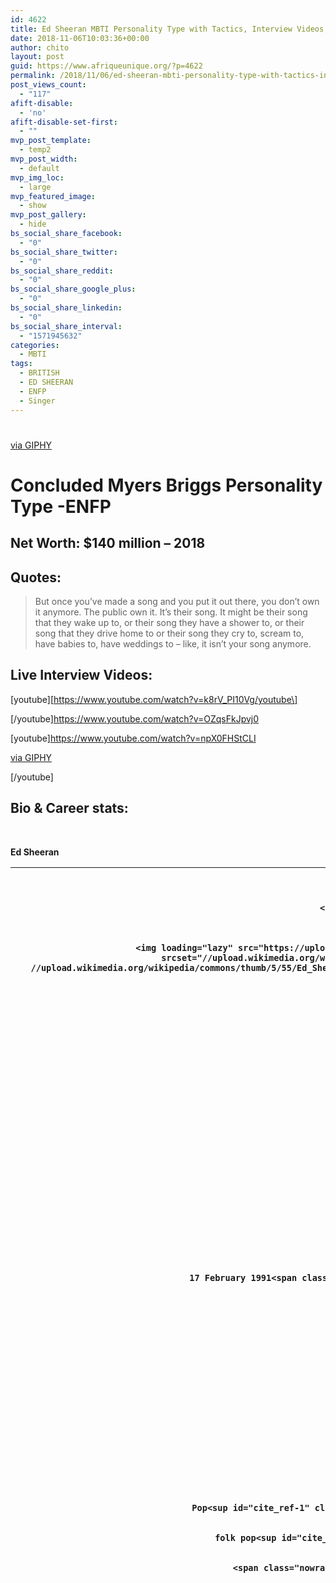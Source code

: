 ```yaml
---
id: 4622
title: Ed Sheeran MBTI Personality Type with Tactics, Interview Videos, Career Stats ,News and Net worth
date: 2018-11-06T10:03:36+00:00
author: chito
layout: post
guid: https://www.afriqueunique.org/?p=4622
permalink: /2018/11/06/ed-sheeran-mbti-personality-type-with-tactics-interview-videos-career-stats-news-and-net-worth/
post_views_count:
  - "117"
afift-disable:
  - 'no'
afift-disable-set-first:
  - ""
mvp_post_template:
  - temp2
mvp_post_width:
  - default
mvp_img_loc:
  - large
mvp_featured_image:
  - show
mvp_post_gallery:
  - hide
bs_social_share_facebook:
  - "0"
bs_social_share_twitter:
  - "0"
bs_social_share_reddit:
  - "0"
bs_social_share_google_plus:
  - "0"
bs_social_share_linkedin:
  - "0"
bs_social_share_interval:
  - "1571945632"
categories:
  - MBTI
tags:
  - BRITISH
  - ED SHEERAN
  - ENFP
  - Singer
---
```

# 

[via GIPHY](https://giphy.com/gifs/ed-sheeran-thinking-out-loud-gif-XM4ijWFzhyqvS)

# Concluded Myers Briggs Personality Type -ENFP

## Net Worth: **$140 million &#8211; 2018**

## Quotes:

> But once you&#8217;ve made a song and you put it out there, you don&#8217;t own it anymore. The public own it. It&#8217;s their song. It might be their song that they wake up to, or their song they have a shower to, or their song that they drive home to or their song they cry to, scream to, have babies to, have weddings to &#8211; like, it isn&#8217;t your song anymore.

## Live Interview Videos:

\[youtube\]\[https://www.youtube.com/watch?v=k8rV_PI10Vg/youtube\]

[/youtube]https://www.youtube.com/watch?v=OZqsFkJpvj0

[youtube]https://www.youtube.com/watch?v=npX0FHStCLI

[via GIPHY](https://giphy.com/gifs/ed-sheeran-thinking-out-loud-gif-XM4ijWFzhyqvS)

[/youtube]

## Bio & Career stats:

&nbsp;

<span style="font-weight: bold; text-align: center;">Ed Sheeran</span>

<table class="infobox vcard plainlist">
  <tr>
    <th colspan="2">
      <span style="font-weight: bold; text-align: center;">Ed Sheeran</span></p> 
      
      <p>
        <span class="honorific-suffix">MBE</span></th> </tr> 
        
        <tr>
          <td colspan="2">
            <img loading="lazy" src="https://upload.wikimedia.org/wikipedia/commons/thumb/5/55/Ed_Sheeran_2013.jpg/220px-Ed_Sheeran_2013.jpg" srcset="//upload.wikimedia.org/wikipedia/commons/thumb/5/55/Ed_Sheeran_2013.jpg/330px-Ed_Sheeran_2013.jpg 1.5x, //upload.wikimedia.org/wikipedia/commons/thumb/5/55/Ed_Sheeran_2013.jpg/440px-Ed_Sheeran_2013.jpg 2x" alt="Ed Sheeran smiling" width="220" height="344" data-file-width="1000" data-file-height="1562" /></p> 
            
            <div>
              Sheeran performing in February 2013
            </div>
          </td>
        </tr>
        
        <tr>
          <th colspan="2">
            Background information
          </th>
        </tr>
        
        <tr>
          <th scope="row">
            <span class="nowrap">Birth name</span>
          </th>
          
          <td class="nickname">
            Edward Christopher Sheeran
          </td>
        </tr>
        
        <tr>
          <th scope="row">
            Born
          </th>
          
          <td>
            17 February 1991<span class="noprint ForceAgeToShow"> (age 27)</span><br /> Halifax, West Yorkshire, England
          </td>
        </tr>
        
        <tr>
          <th scope="row">
            Origin
          </th>
          
          <td>
            Framlingham, Suffolk, England
          </td>
        </tr>
        
        <tr>
          <th scope="row">
            Genres
          </th>
          
          <td>
            <div class="hlist">
              <ul>
                <li>
                  Pop<sup id="cite_ref-1" class="reference">[1]</sup><sup id="cite_ref-allmusicbio_2-0" class="reference">[2]</sup>
                </li>
                <li>
                  folk pop<sup id="cite_ref-3" class="reference">[3]</sup><sup id="cite_ref-4" class="reference">[4]</sup>
                </li>
                <li>
                  <span class="nowrap">hip hop</span><sup id="cite_ref-allmusicbio_2-1" class="reference">[2]</sup>
                </li>
              </ul>
            </div>
          </td>
        </tr>
        
        <tr>
          <th scope="row">
            <span class="nowrap">Occupation(s)</span>
          </th>
          
          <td class="role">
            <div class="hlist">
              <ul>
                <li>
                  Singer-songwriter
                </li>
                <li>
                  <span class="nowrap">record producer</span>
                </li>
                <li>
                  guitarist
                </li>
                <li>
                  actor
                </li>
              </ul>
            </div>
          </td>
        </tr>
        
        <tr>
          <th scope="row">
            Instruments
          </th>
          
          <td class="note">
            <div class="hlist">
              <ul>
                <li>
                  Vocals
                </li>
                <li>
                  guitar
                </li>
              </ul>
            </div>
          </td>
        </tr>
        
        <tr>
          <th scope="row">
            <span class="nowrap">Years active</span>
          </th>
          
          <td>
            2004–present
          </td>
        </tr>
        
        <tr>
          <th scope="row">
            Labels
          </th>
          
          <td>
            <div class="hlist">
              <ul>
                <li>
                  Asylum
                </li>
                <li>
                  Atlantic
                </li>
                <li>
                  Elektra
                </li>
              </ul>
            </div>
          </td>
        </tr>
        
        <tr>
          <th scope="row">
            <span class="nowrap">Associated acts</span>
          </th>
          
          <td>
            <div class="hlist">
              <ul>
                <li>
                  Benny Blanco
                </li>
                <li>
                  James Blunt
                </li>
                <li>
                  One Direction
                </li>
                <li>
                  Rudimental
                </li>
                <li>
                  Steve Mac
                </li>
                <li>
                  Stormzy
                </li>
                <li>
                  Taylor Swift
                </li>
                <li>
                  Yelawolf
                </li>
                <li>
                  Zeph Ellis
                </li>
              </ul>
            </div>
          </td>
        </tr>
        
        <tr>
          <th scope="row">
            Website
          </th>
          
          <td>
            <span class="url">www<wbr />.edsheeran<wbr />.com</span>
          </td>
        </tr></tbody> </table> 
        
        <p>
          <b>Edward Christopher Sheeran</b>, <span class="noexcerpt">MBE</span> (<span class="nowrap"><span class="IPA nopopups noexcerpt">/<span title="/ˈ/: primary stress follows">ˈ</span><span title="/ʃ/: 'sh' in 'shy'">ʃ</span><span title="/ɪər/: 'ear' in 'near'">ɪər</span><span title="/ən/: 'on' in 'button'">ən</span>/</span></span>; born 17 February 1991) is an English singer, songwriter, guitarist, record producer, and actor. Sheeran was born in Halifax, West Yorkshire, and raised in Framlingham, Suffolk. He attended the Academy of Contemporary Music in Guildford as an undergraduate from the age of 18 in 2009. In early 2011, Sheeran independently released the extended play, <i>No. 5 Collaborations Project</i>.
        </p>
        
        <p>
          After signing with Asylum Records, his debut album, <i>+</i> (pronounced &#8220;plus&#8221;), was released in September 2011. It topped the UK and Australian charts, reached number five in the US, and has since been certified seven-times platinum in the UK. The album contains the single &#8220;The A Team&#8221;, which earned him the Ivor Novello Award for Best Song Musically and Lyrically. In 2012, Sheeran won the Brit Awards for Best British Male Solo Artist and British Breakthrough Act. &#8220;The A Team&#8221; was nominated for Song of the Year at the 2013 Grammy Awards, where he performed the song with Elton John.
        </p>
        
        <p>
          His second studio album, <i>x</i> (pronounced &#8220;multiply&#8221;), was released in June 2014. It peaked at number one in the UK and the US. In 2015, <i>x</i> won the Brit Award for Album of the Year, and he received the Ivor Novello Award for Songwriter of the Year from the British Academy of Songwriters, Composers and Authors. His single from <i>x</i>, &#8220;Thinking Out Loud&#8221;, earned him two Grammy Awards at the 2016 ceremony: Song of the Year and Best Pop Solo Performance. In May 2016, <i>x</i> was named the second-best-selling album worldwide of 2015.
        </p>
        
        <p>
          Sheeran&#8217;s third album, <i>÷</i> (pronounced &#8220;divide&#8221;), was released in March 2017. The album debuted at number one in the UK, the US and other major markets. The first two singles from the album, &#8220;Shape of You&#8221; and &#8220;Castle on the Hill&#8221;, were released in January 2017 and broke records in a number of countries, including the UK, Australia and Germany, by debuting in the top two positions of the charts. He also became the first artist to have two songs debut in the US top 10 in the same week. By March 2017, Sheeran had accumulated ten top 10 singles from <i>÷</i> on the UK Singles Chart, breaking the record for most top 10 UK singles from one album. His fourth single from <i>÷</i>, &#8220;Perfect&#8221;, reached number one in the UK (Christmas number one), Australia, and in the US. In April 2018, <i>÷</i> was named the best-selling album worldwide of 2017.
        </p>
        
        <p>
          Sheeran has sold more than 38 million albums and 100 million singles worldwide, making him one of the world&#8217;s best-selling music artists.<sup id="cite_ref-5" class="reference">[5]</sup><sup id="cite_ref-6" class="reference">[6]</sup> Two of his albums are in the list of the best-selling albums in UK chart history: <i>x</i> (at number 20) and <i>÷</i> (at number 34). As an actor, Sheeran has portrayed recurring roles on <i>The Bastard Executioner</i> and <i>Home and Away</i>.
        </p>
        
        <div id="toc" class="toc">
          <p>
            <input id="toctogglecheckbox" class="toctogglecheckbox" role="button" type="checkbox" />
          </p>
          
          <div class="toctitle" dir="ltr" lang="en">
            <h2>
              Contents
            </h2>
            
            <p>
              &nbsp;
            </p>
          </div>
          
          <ul>
            <li class="toclevel-1 tocsection-1">
              <span class="tocnumber">1</span><span class="toctext">Early life</span>
            </li>
            <li class="toclevel-1 tocsection-2">
              <span class="tocnumber">2</span><span class="toctext">Music career</span> <ul>
                <li class="toclevel-2 tocsection-3">
                  <span class="tocnumber">2.1</span><span class="toctext">2004–2010: Career beginnings</span>
                </li>
                <li class="toclevel-2 tocsection-4">
                  <span class="tocnumber">2.2</span><span class="toctext">2011–2013: <i>+</i> and international success</span>
                </li>
                <li class="toclevel-2 tocsection-5">
                  <span class="tocnumber">2.3</span><span class="toctext">2014–2015: <i>×</i></span>
                </li>
                <li class="toclevel-2 tocsection-6">
                  <span class="tocnumber">2.4</span><span class="toctext">2016–present: Hiatus and <i>÷</i></span>
                </li>
              </ul>
            </li>
            
            <li class="toclevel-1 tocsection-7">
              <span class="tocnumber">3</span><span class="toctext">Influences</span>
            </li>
            <li class="toclevel-1 tocsection-8">
              <span class="tocnumber">4</span><span class="toctext">Other ventures</span> <ul>
                <li class="toclevel-2 tocsection-9">
                  <span class="tocnumber">4.1</span><span class="toctext">Gingerbread Man records</span>
                </li>
                <li class="toclevel-2 tocsection-10">
                  <span class="tocnumber">4.2</span><span class="toctext">Charity</span>
                </li>
                <li class="toclevel-2 tocsection-11">
                  <span class="tocnumber">4.3</span><span class="toctext">Acting</span>
                </li>
              </ul>
            </li>
            
            <li class="toclevel-1 tocsection-12">
              <span class="tocnumber">5</span><span class="toctext">Personal life</span>
            </li>
            <li class="toclevel-1 tocsection-13">
              <span class="tocnumber">6</span><span class="toctext">Awards and nominations</span>
            </li>
            <li class="toclevel-1 tocsection-14">
              <span class="tocnumber">7</span><span class="toctext">Discography</span>
            </li>
            <li class="toclevel-1 tocsection-15">
              <span class="tocnumber">8</span><span class="toctext">Filmography</span>
            </li>
            <li class="toclevel-1 tocsection-16">
              <span class="tocnumber">9</span><span class="toctext">Tours</span> <ul>
                <li class="toclevel-2 tocsection-17">
                  <span class="tocnumber">9.1</span><span class="toctext">Headlining act</span>
                </li>
                <li class="toclevel-2 tocsection-18">
                  <span class="tocnumber">9.2</span><span class="toctext">Opening act</span>
                </li>
              </ul>
            </li>
            
            <li class="toclevel-1 tocsection-19">
              <span class="tocnumber">10</span><span class="toctext">See also</span>
            </li>
            <li class="toclevel-1 tocsection-20">
              <span class="tocnumber">11</span><span class="toctext">Notes</span>
            </li>
            <li class="toclevel-1 tocsection-21">
              <span class="tocnumber">12</span><span class="toctext">References</span> <ul>
                <li class="toclevel-2 tocsection-22">
                  <span class="tocnumber">12.1</span><span class="toctext">Sources</span>
                </li>
              </ul>
            </li>
            
            <li class="toclevel-1 tocsection-23">
              <span class="tocnumber">13</span><span class="toctext">External links</span>
            </li>
          </ul>
        </div>
        
        <h2>
          <span id="Early_life" class="mw-headline">Early life</span>
        </h2>
        
        <p>
          Sheeran was born in Halifax, West Yorkshire<sup id="cite_ref-7" class="reference">[7]</sup> on 17 February 1991.<sup id="cite_ref-allmusicbio_2-2" class="reference">[2]</sup> When he was a child, he moved with his family from Hebden Bridge to Framlingham in Suffolk.<sup id="cite_ref-TheInd-Walsh_8-0" class="reference">[8]</sup> He has an older brother named Matthew who works as a composer.<sup id="cite_ref-9" class="reference">[9]</sup> Sheeran&#8217;s parents, John and Imogen, are from London. His paternal grandparents are Irish,<sup id="cite_ref-10" class="reference">[10]</sup><sup id="cite_ref-FOOTNOTENolan20121–6_11-0" class="reference">[11]</sup><sup id="cite_ref-12" class="reference">[12]</sup> and Sheeran has stated that his father is from a &#8220;very large&#8221; Catholic family.<sup id="cite_ref-13" class="reference">[13]</sup> John is an art curator and lecturer, and Imogen is a culture publicist turned jewellery designer.<sup id="cite_ref-FOOTNOTENolan20121–6_11-1" class="reference">[11]</sup><sup id="cite_ref-14" class="reference">[14]</sup> His parents ran Sheeran Lock, an independent art consultancy, from 1990 to 2010.<sup id="cite_ref-15" class="reference">[15]</sup>
        </p>
        
        <p>
          Sheeran sang in a local church choir from the age of four, learned to play the guitar during his time at Rishworth School,<sup id="cite_ref-16" class="reference">[16]</sup> and began writing songs while at Thomas Mills High School in Framlingham.<sup id="cite_ref-17" class="reference">[17]</sup><sup id="cite_ref-intro_18-0" class="reference">[18]</sup> He was accepted at the National Youth Theatre in London as a teenager.<sup id="cite_ref-19" class="reference">[19]</sup><sup id="cite_ref-20" class="reference">[20]</sup> He is a patron of the Youth Music Theatre UK<sup id="cite_ref-Patron_21-0" class="reference">[21]</sup> and of Access to Music, where he studied Artist Development course.<sup id="cite_ref-22" class="reference">[22]</sup><sup id="cite_ref-Access_to_Music_23-0" class="reference">[23]</sup> Sheeran is a second cousin of Northern Irish broadcaster Gordon Burns,<sup id="cite_ref-24" class="reference">[24]</sup> who hosted the British game show <i>The Krypton Factor</i>.<sup id="cite_ref-FOOTNOTENolan20121–6_11-2" class="reference">[11]</sup>
        </p>
        
        <h2>
          <span id="Music_career" class="mw-headline">Music career</span>
        </h2>
        
        <h3>
          <span id="2004.E2.80.932010:_Career_beginnings"></span><span id="2004–2010:_Career_beginnings" class="mw-headline">2004–2010: Career beginnings</span>
        </h3>
        
        <div class="thumb tleft">
          <div class="thumbinner">
            <p>
              <img loading="lazy" class="thumbimage" src="https://upload.wikimedia.org/wikipedia/commons/thumb/f/f8/12_-_Ed_Sheeran.jpg/160px-12_-_Ed_Sheeran.jpg" srcset="//upload.wikimedia.org/wikipedia/commons/thumb/f/f8/12_-_Ed_Sheeran.jpg/240px-12_-_Ed_Sheeran.jpg 1.5x, //upload.wikimedia.org/wikipedia/commons/thumb/f/f8/12_-_Ed_Sheeran.jpg/320px-12_-_Ed_Sheeran.jpg 2x" alt="" width="160" height="240" data-file-width="683" data-file-height="1024" />
            </p>
            
            <div class="thumbcaption">
              <div class="magnify">
              </div>
              
              <p>
                Sheeran performing at the Ipswich Arts Festival in July 2010
              </p>
            </div>
          </div>
        </div>
        
        <p>
          Sheeran began recording music in 2004, and independently released his first collection of work, <i>Spinning Man</i>.<sup id="cite_ref-26" class="reference">[A]</sup> He has been friends with fellow English singer, Passenger, since he was 15, with the two playing on the same gig in Cambridge.<sup id="cite_ref-27" class="reference">[26]</sup> He moved to London in 2008, and began playing in small venues. In 2008, he auditioned for the ITV series, <i>Britannia High</i>.<sup id="cite_ref-28" class="reference">[27]</sup> He also opened for Nizlopi in Norwich in April 2008, after being one of their guitar technicians.<sup id="cite_ref-intro_18-1" class="reference">[18]</sup> He released another EP in 2009, <i>You Need Me</i>, just before going on tour with Just Jack. He also did a few collaborations with Essex singer, Leddra Chapman, including CeeLo Green&#8217;s &#8220;Fuck You&#8221;. In February 2010, Sheeran posted a video through SB.TV, and rapper Exampleinvited Sheeran to tour with him. In the same month, he also released his critically acclaimed <i>Loose Change</i> EP, which featured his future debut single, &#8220;The A Team&#8221;.<sup id="cite_ref-29" class="reference">[28]</sup> In the autumn of 2009, Sheeran began studying music at the Academy of Contemporary Music (ACM) in Guildford, Surrey as an undergraduate,<sup id="cite_ref-acm1_30-0" class="reference">[29]</sup><sup id="cite_ref-acm2_31-0" class="reference">[30]</sup> though it is not clear how long he remained at the college.
        </p>
        
        <p>
          Sheeran began to be seen by more people over the internet through YouTube and his fan-base grew, with him also getting credit from <i>The Independent</i> newspaper, England football captain Rio Ferdinand and Elton John.<sup id="cite_ref-32" class="reference">[31]</sup> He played a <i>Station Session</i> in St. Pancras International in June 2010.<sup id="cite_ref-33" class="reference">[32]</sup><sup id="cite_ref-34" class="reference">[33]</sup> The episode is unavailable from the official <i>Station Sessions</i> channel.<sup id="cite_ref-35" class="reference">[34]</sup> Sheeran also self-released two other EPs in 2010, <i>Ed Sheeran: Live at the Bedford</i> and <i>Songs I Wrote with Amy</i>, which is a collection of love songs he wrote in Wales with singer, Amy Wadge.<sup id="cite_ref-36" class="reference">[35]</sup> In 2010 he was in Los Angeles and was invited to perform at The Foxxhole, a club run by actor Jamie Foxx, which ended with an invitation to stay at Foxx&#8217;s home.<sup id="cite_ref-Telegraph_2017_37-0" class="reference">[36]</sup>
        </p>
        
        <p>
          On 8 January 2011, Sheeran released another independent EP, <i>No. 5 Collaborations Project</i>, featuring grime artists such as Wiley, Jme, Devlin, Swayand Ghetts.<sup id="cite_ref-bbcsuffolk_38-0" class="reference">[37]</sup> With this EP, Sheeran gained mainstream attention for reaching number 2 in the iTunes chart without any promotion or label, selling over 7,000 copies in its first week.<sup id="cite_ref-signing_39-0" class="reference">[38]</sup> Three months later, Sheeran put on a free show to fans at the Barfly in Camden Town. Over 1,000 fans turned up, so Sheeran played four different shows to ensure everyone saw a gig, including a gig outside on the street after the venue had closed. Later that month, Sheeran was signed to Asylum Records.<sup id="cite_ref-signing_39-1" class="reference">[38]</sup>
        </p>
        
        <h3>
          <span id="2011.E2.80.932013:_.2B_and_international_success"></span><span id="2011–2013:_+_and_international_success" class="mw-headline">2011–2013: <i>+</i> and international success</span>
        </h3>
        
        <p>
          On 26 April 2011, Sheeran appeared on the TV music show <i>Later&#8230; with Jools Holland</i>, where he performed his debut single &#8220;The A Team&#8221;. Six weeks later, &#8220;The A Team&#8221; was released as a digital download in the UK. The release served as the lead single from Sheeran&#8217;s debut studio album, <i>+</i> (pronounced &#8220;plus&#8221;).<sup id="cite_ref-40" class="reference">[39]</sup> &#8220;The A Team&#8221; entered the UK Singles Chart at number three, selling over 58,000 copies in the first week. It was the best selling debut single and the overall eighth-best selling single of 2011, selling 801,000 copies.<sup id="cite_ref-41" class="reference">[40]</sup>The lead single also became a top ten hit in Australia, Germany, Ireland, Japan, Luxembourg, New Zealand, Norway and the Netherlands. During a headline set in the BBC Introducing tent at Glastonbury Festival 2011, Sheeran announced that &#8220;You Need Me, I Don&#8217;t Need You&#8221; would be released on 26 August as the second single from the album. The second single peaked at number four on the UK Singles Chart.<sup id="cite_ref-42" class="reference">[41]</sup> &#8220;Lego House&#8221; was released as the third single, reaching the top ten on the Australian, Irish and New Zealand Singles Charts.<sup id="cite_ref-43" class="reference">[42]</sup> The music video for “Lego House” features <i>Harry Potter</i> actor Rupert Grint, as a play on their similar appearance.<sup id="cite_ref-44" class="reference">[43]</sup> &#8220;Drunk&#8221;, released on 19 February 2012, became Sheeran&#8217;s fourth consecutive top ten single in the UK, peaking at number nine.<sup id="cite_ref-45" class="reference">[44]</sup>
        </p>
        
        <div class="thumb tleft">
          <div class="thumbinner">
            <p>
              <img loading="lazy" class="thumbimage" src="https://upload.wikimedia.org/wikipedia/commons/thumb/5/5a/Ed_Sheeran_at_2012_Frequency_Festival_in_Austria_%287852625324%29.jpg/220px-Ed_Sheeran_at_2012_Frequency_Festival_in_Austria_%287852625324%29.jpg" srcset="//upload.wikimedia.org/wikipedia/commons/thumb/5/5a/Ed_Sheeran_at_2012_Frequency_Festival_in_Austria_%287852625324%29.jpg/330px-Ed_Sheeran_at_2012_Frequency_Festival_in_Austria_%287852625324%29.jpg 1.5x, //upload.wikimedia.org/wikipedia/commons/thumb/5/5a/Ed_Sheeran_at_2012_Frequency_Festival_in_Austria_%287852625324%29.jpg/440px-Ed_Sheeran_at_2012_Frequency_Festival_in_Austria_%287852625324%29.jpg 2x" alt="" width="220" height="180" data-file-width="4233" data-file-height="3456" />
            </p>
            
            <div class="thumbcaption">
              <div class="magnify">
              </div>
              
              <p>
                Sheeran at the Frequency Festivalin Austria, August 2012
              </p>
            </div>
          </div>
        </div>
        
        <p>
          Sheeran released <i>+</i> on 12 September 2011. The album received generally favourable reviews from music critics.<sup id="cite_ref-46" class="reference">[45]</sup> <i>+</i> debuted at number one on the UK Albums Chart for sales of 102,000 copies.<sup id="cite_ref-47" class="reference">[46]</sup> By end of 2011, sales of the album in the UK stand at 791,000; it became the second best-selling debut album and the ninth biggest-selling album there.<sup id="cite_ref-48" class="reference">[47]</sup> The album has been certified platinum six times by the British Phonographic Industry, denoting shipments of 1,800,000 copies.<sup id="cite_ref-49" class="reference">[48]</sup> As of March 2012, the album had sold 1,021,072 copies in the UK.<sup id="cite_ref-50" class="reference">[49]</sup>The album also reached the top five in Australia, Canada, Ireland, New Zealand and the US.<sup id="cite_ref-51" class="reference">[50]</sup><sup id="cite_ref-52" class="reference">[51]</sup><sup id="cite_ref-53" class="reference">[52]</sup>
        </p>
        
        <p>
          The song, &#8220;Moments&#8221;, on the debut album by boy band One Direction, released in November 2011, was co-written by Sheeran.<sup id="cite_ref-54" class="reference">[53]</sup> At the 2012 Brit Awards on 21 February, Sheeran won the Brit Awards for Best British Male Solo Artist, and British Breakthrough Act of the Year.<sup id="cite_ref-55" class="reference">[54]</sup><sup id="cite_ref-56" class="reference">[55]</sup> On 10 January 2012, it was announced that Sheeran would support Snow Patrol on their US tour from late March until May.<sup id="cite_ref-57" class="reference">[56]</sup>His song, &#8220;Give Me Love&#8221;, was featured in the episode &#8220;Dangerous Liaisons&#8221; of <i>The Vampire Diaries</i>.<sup id="cite_ref-58" class="reference">[57]</sup> At the Ivor Novello Awards in May 2012, Sheeran&#8217;s &#8220;The A Team&#8221; bested Adele&#8217;s &#8220;Rolling in the Deep&#8221; and Florence and the Machine&#8217;s &#8220;Shake It Out&#8221; for Best Song Musically and Lyrically.<sup id="cite_ref-59" class="reference">[58]</sup> Sheeran performed &#8220;The A Team&#8221; at the Diamond Jubilee of Queen Elizabeth II concert held on The Mall outside Buckingham Palace on 4 June 2012 and a cover of Pink Floyd&#8217;s &#8220;Wish You Were Here&#8221; at the closing ceremony of the 2012 Summer Olympics on 12 August 2012.<sup id="cite_ref-60" class="reference">[59]</sup>
        </p>
        
        <div class="thumb tright">
          <div class="thumbinner">
            <p>
              <img loading="lazy" class="thumbimage" src="https://upload.wikimedia.org/wikipedia/commons/thumb/d/d7/Ed_Sheeran_%288508821340%29.jpg/165px-Ed_Sheeran_%288508821340%29.jpg" srcset="//upload.wikimedia.org/wikipedia/commons/thumb/d/d7/Ed_Sheeran_%288508821340%29.jpg/248px-Ed_Sheeran_%288508821340%29.jpg 1.5x, //upload.wikimedia.org/wikipedia/commons/thumb/d/d7/Ed_Sheeran_%288508821340%29.jpg/330px-Ed_Sheeran_%288508821340%29.jpg 2x" alt="" width="165" height="245" data-file-width="1000" data-file-height="1486" />
            </p>
            
            <div class="thumbcaption">
              <div class="magnify">
              </div>
              
              <p>
                Sheeran on stage in Sydney, Australia, February 2013
              </p>
            </div>
          </div>
        </div>
        
        <p>
          Taylor Swift contacted Sheeran after hearing his music while touring Australia in March 2012.<sup id="cite_ref-billboard.com_61-0" class="reference">[60]</sup> He later co-wrote and provided vocals for &#8220;Everything Has Changed&#8221;, a single featured on Swift&#8217;s fourth studio album, <i>Red</i>. Sheeran also contributed two songs to One Direction&#8217;s second studio album, <i>Take Me Home</i>, released in November 2012; the single &#8220;Little Things&#8221; became the group&#8217;s second number-one in the UK.<sup id="cite_ref-62" class="reference">[61]</sup> Sheeran&#8217;s album peaked at No. 5 on the <i>Billboard</i> 200, while &#8220;The A Team&#8221; reached No. 16 on the US <i>Billboard</i> Hot 100.<sup id="cite_ref-billboard.com_61-1" class="reference">[60]</sup> In late 2012 and early 2013, he headlined a US tour of 6,000–9,000 capacity venues.<sup id="cite_ref-billboard.com_61-2" class="reference">[60]</sup> &#8220;The A Team&#8221; received a nomination for Song of the Year at the 2013 Grammy Awards.<sup id="cite_ref-63" class="reference">[62]</sup> Elton John, who runs Sheeran&#8217;s management company, canvassed the award organisers to get Sheeran a performance slot at the ceremony but was told that Sheeran alone was not high-profile enough. John decided to appear with Sheeran to circumvent this problem.<sup id="cite_ref-64" class="reference">[63]</sup> Sheeran was also featured on some tracks from Irish singer Foy Vance&#8217;s fourth album Joy of Nothing,<sup id="cite_ref-65" class="reference">[64]</sup> in particular on Guiding Light which the British singer also often sang on stage.
        </p>
        
        <p>
          From March to September 2013, Sheeran played at arenas and stadiums across North America as the opening act for Swift&#8217;s The Red Tour.<sup id="cite_ref-66" class="reference">[65]</sup><sup id="cite_ref-Telegraph-McLean_67-0" class="reference">[66]</sup>According to Sheeran, it was then his biggest tour and he added a scarlet RED tattoo to commemorate it.<sup id="cite_ref-MTV-Kaufman_68-0" class="reference">[67]</sup> In October 2013, Sheeran headlined three sold-out shows at New York&#8217;s Madison Square Garden, which has a capacity of 18,200.<sup id="cite_ref-Telegraph-McLean_67-1" class="reference">[66]</sup><sup id="cite_ref-69" class="reference">[68]</sup><sup id="cite_ref-70" class="reference">[69]</sup> At the concert, Sheeran debuted new songs including &#8220;Tenerife Sea&#8221;,<sup id="cite_ref-71" class="reference">[70]</sup> a future track on his second studio album. Sheeran released &#8220;I See Fire&#8221; on 5 November 2013. The song is featured in the end credits of the film <i>The Hobbit: The Desolation of Smaug</i>, the film&#8217;s soundtrack, and on the deluxe version of his second album.<sup id="cite_ref-72" class="reference">[71]</sup> Sheeran was nominated for Best New Artist at the 2014 Grammy Awards.<sup id="cite_ref-73" class="reference">[72]</sup>
        </p>
        
        <h3>
          <span id="2014.E2.80.932015:_.C3.97"></span><span id="2014–2015:_×" class="mw-headline">2014–2015: <i>×</i></span>
        </h3>
        
        <div class="thumb tleft">
          <div class="thumbinner">
            <p>
              <img loading="lazy" class="thumbimage" src="https://upload.wikimedia.org/wikipedia/commons/thumb/1/17/Edward_Christopher_%E2%80%9EEd%E2%80%9C_Sheeran_at_Southside_Festival_2014_in_Neuhausen_ob_Eck.jpg/220px-Edward_Christopher_%E2%80%9EEd%E2%80%9C_Sheeran_at_Southside_Festival_2014_in_Neuhausen_ob_Eck.jpg" srcset="//upload.wikimedia.org/wikipedia/commons/thumb/1/17/Edward_Christopher_%E2%80%9EEd%E2%80%9C_Sheeran_at_Southside_Festival_2014_in_Neuhausen_ob_Eck.jpg/330px-Edward_Christopher_%E2%80%9EEd%E2%80%9C_Sheeran_at_Southside_Festival_2014_in_Neuhausen_ob_Eck.jpg 1.5x, //upload.wikimedia.org/wikipedia/commons/thumb/1/17/Edward_Christopher_%E2%80%9EEd%E2%80%9C_Sheeran_at_Southside_Festival_2014_in_Neuhausen_ob_Eck.jpg/440px-Edward_Christopher_%E2%80%9EEd%E2%80%9C_Sheeran_at_Southside_Festival_2014_in_Neuhausen_ob_Eck.jpg 2x" alt="" width="220" height="147" data-file-width="1920" data-file-height="1280" />
            </p>
            
            <div class="thumbcaption">
              <div class="magnify">
              </div>
              
              <p>
                Sheeran on stage at the Southside Festival in Germany, June 2014
              </p>
            </div>
          </div>
        </div>
        
        <p>
          On 24 March 2014, Sheeran performed at the Teenage Cancer Trust charity concert at the Royal Albert Hall in London where he unveiled &#8220;Take It Back&#8221;, a track that would appear on the deluxe version of the second album.<sup id="cite_ref-74" class="reference">[73]</sup> &#8220;Sing&#8221;, the lead single, was released on 7 April 2014. Sonically, the song is a departure from Sheeran&#8217;s previous recordings.<sup id="cite_ref-BB-Lipshutz_75-0" class="reference">[74]</sup><sup id="cite_ref-76" class="reference">[75]</sup> &#8220;Sing&#8221; was intended to create hype over the album release, but from concern that this might alienate Sheeran&#8217;s fan base, &#8220;One&#8221;, an acoustic ballad, was released on 16 May 2014;<sup id="cite_ref-Telegraph-McLean_67-2" class="reference">[66]</sup><sup id="cite_ref-77" class="reference">[76]</sup> &#8220;One&#8221; also marked the first of several promotional singles released leading to the album release. By early June 2014, &#8220;Sing&#8221; had earned Sheeran his first number-one single in the UK.<sup id="cite_ref-78" class="reference">[77]</sup>
        </p>
        
        <p>
          Sheeran&#8217;s second studio album, <i>x</i> (pronounced &#8220;multiply&#8221;), was released worldwide on 23 June 2014. In a span of three years, Sheeran wrote more than 120 songs for the album,<sup id="cite_ref-RS-Doyle_79-0" class="reference">[78]</sup> the earliest of which was composed shortly after <i>+</i> was released.<sup id="cite_ref-80" class="reference">[79]</sup> The album features tracks produced by Rick Rubin, Pharrell Williams and Benny Blanco,<sup id="cite_ref-RS-Doyle_79-1" class="reference">[78]</sup> as well as that of Gosling&#8217;s.<sup id="cite_ref-BB-Lipshutz_75-1" class="reference">[74]</sup> <i>x</i> peaked at number one in both the UK Albums Chart and the US <i>Billboard</i> 200. To support the album, Sheeran embarked on a world tour starting on 6 August 2014 at Osaka, Japan. On 27 September 2014, Sheeran was one of the headline acts at the Melbourne Cricket Ground prior to the 2014 AFL Grand Final.<sup id="cite_ref-81" class="reference">[80]</sup> Following &#8220;Don&#8217;t&#8221;, &#8220;Thinking Out Loud&#8221; was released on 24 September 2014 as the album&#8217;s third single. Unlike his previous music videos, Sheeran took the lead role in the single&#8217;s accompaniment, where he performed a ballroom dance.<sup id="cite_ref-82" class="reference">[81]</sup> It became his second single to reach number one in the UK,<sup id="cite_ref-83" class="reference">[82]</sup> and it also spent eight weeks at number two on the US <i>Billboard</i> Hot 100 (with only &#8220;Uptown Funk&#8221; by Mark Ronson featuring Bruno Mars keeping it from top spot).<sup id="cite_ref-84" class="reference">[83]</sup> In 2014, combined streams on Sheeran&#8217;s catalogue in Spotify reached 860 million; Spotify named him the most-streamed artist and <i>x</i> the most-streamed album.<sup id="cite_ref-85" class="reference">[84]</sup> In the same year, the album made Sheeran iTunes&#8217; best-selling artist in the UK, Ireland and New Zealand.<sup id="cite_ref-86" class="reference">[85]</sup><sup id="cite_ref-87" class="reference">[86]</sup>
        </p>
        
        <div class="thumb tright">
          <div class="thumbinner">
            <p>
              <img loading="lazy" class="thumbimage" src="https://upload.wikimedia.org/wikipedia/commons/thumb/3/32/Ed_Sheeran_at_Wembley_3_%2819050650853%29.jpg/170px-Ed_Sheeran_at_Wembley_3_%2819050650853%29.jpg" srcset="//upload.wikimedia.org/wikipedia/commons/thumb/3/32/Ed_Sheeran_at_Wembley_3_%2819050650853%29.jpg/255px-Ed_Sheeran_at_Wembley_3_%2819050650853%29.jpg 1.5x, //upload.wikimedia.org/wikipedia/commons/thumb/3/32/Ed_Sheeran_at_Wembley_3_%2819050650853%29.jpg/340px-Ed_Sheeran_at_Wembley_3_%2819050650853%29.jpg 2x" alt="" width="170" height="242" data-file-width="2575" data-file-height="3673" />
            </p>
            
            <div class="thumbcaption">
              <div class="magnify">
              </div>
              
              <p>
                Sheeran on stage at Wembley Stadium, July 2015
              </p>
            </div>
          </div>
        </div>
        
        <p>
          <i>x</i> was nominated for Album of the Year at the 57th Grammy Awards.<sup id="cite_ref-88" class="reference">[87]</sup> Sheeran performed alongside John Mayer at the ceremony.<sup id="cite_ref-89" class="reference">[88]</sup> On 25 February, Sheeran won British Male Solo Artist and British Album of the Year for <i>x</i> at the 2015 Brit Awards.<sup id="cite_ref-90" class="reference">[89]</sup> On 21 May he received the Ivor Novello Award for Songwriter of the Year.<sup id="cite_ref-Novello_91-0" class="reference">[90]</sup> On 21 June, Sheeran co-hosted the 2015 Much Music Video Awards in Toronto, where he performed the singles, &#8220;Thinking Out Loud&#8221; and &#8220;Photograph&#8221;; he also won two awards, Best International Artist and Most Buzzworthy International Artist or Group.<sup id="cite_ref-92" class="reference">[91]</sup><sup id="cite_ref-93" class="reference">[92]</sup> On 27 June, Sheeran performed as the opening act for The Rolling Stones in their Zip Code Tour date in Kansas City&#8217;s Arrowhead Stadium.<sup id="cite_ref-94" class="reference">[93]</sup> On 10–12 July 2015, Sheeran performed sold-out shows at London&#8217;s Wembley Stadium. The shows, which were announced in November 2014, were part of his world tour.<sup id="cite_ref-95" class="reference">[94]</sup> The concert was documented and aired on 16 August 2015 on NBC; the one-hour special <i>Ed Sheeran – Live at Wembley Stadium</i> also included behind-the-scenes footage.<sup id="cite_ref-96" class="reference">[95]</sup> In November 2015 Sheeran released the DVD <i>Jumpers for Goalposts: Live at Wembley Stadium</i>, the title a nod to playing concerts at Wembley Stadium, the home of English football.<sup id="cite_ref-97" class="reference">[96]</sup>
        </p>
        
        <p>
          In 2015, Sheeran wrote &#8220;Love Yourself&#8221; for Justin Bieber&#8217;s fourth album.<sup id="cite_ref-98" class="reference">[97]</sup> Sheeran had initially planned to put the song on his third album ÷ and added that the track would have been scrapped before Bieber took the song.<sup id="cite_ref-99" class="reference">[98]</sup> In August 2015, he sang along with Macklemore on the track &#8220;Growing Up&#8221;.<sup id="cite_ref-100" class="reference">[99]</sup> On 26 September, Sheeran performed at the 2015 Global Citizen Festival in Central Park&#8217;s Great Lawn in New York, an event organised by Coldplay lead singer, Chris Martin, that advocates an end to extreme global poverty. Sheeran headlined the festival along with Beyoncé, Coldplay, and Pearl Jam. The festival was broadcast on NBC in the US on 27 September and the BBC in the UK on 28 September.<sup id="cite_ref-Festival_101-0" class="reference">[100]</sup> Sheeran co-hosted the 2015 MTV Europe Music Awards on 25 October in Milan, Italy. He won the awards for Best Live Act and Best Live Stage;<sup id="cite_ref-102" class="reference">[101]</sup> the latter was in recognition for his performance at the 2014 V Festival in England.<sup id="cite_ref-103" class="reference">[102]</sup> Sheeran won the Breakthrough award at the 2015 <i>Billboard</i> Touring Awards.<sup id="cite_ref-104" class="reference">[103]</sup> His single from <i>x</i>, &#8220;Thinking Out Loud&#8221;, earned him two Grammy Awards at the 2016 ceremony: Song of the Year and Best Pop Solo Performance. In May 2016, x was named the second-best-selling album worldwide in 2015, behind <i>25</i> by Adele.<sup id="cite_ref-105" class="reference">[104]</sup>
        </p>
        
        <h3>
          <span id="2016.E2.80.93present:_Hiatus_and_.C3.B7"></span><span id="2016–present:_Hiatus_and_÷" class="mw-headline">2016–present: Hiatus and <i>÷</i></span>
        </h3>
        
        <p>
          On 13 December 2016, after a year long hiatus and social media break, Sheeran tweeted a picture and changed his Twitter, Facebook and Instagram to a light blue, implying the release of a new album – each of Sheeran&#8217;s previous albums were a single coloured background with a solid mathematical symbol.<sup id="cite_ref-106" class="reference">[105]</sup> On 2 January, he posted a 10-second video on Twitter and other social media showing what was the cover design of his forthcoming album entitled <i>÷</i> (pronounced &#8220;divide&#8221;) which was released on 3 March 2017.<sup id="cite_ref-107" class="reference">[106]</sup> The album debuted at number one in the UK, the US, Germany, Australia, Canada and other major markets.<sup id="cite_ref-Fastest_selling_UK_108-0" class="reference">[107]</sup><sup id="cite_ref-Biggest_selling_US_109-0" class="reference">[108]</sup><sup id="cite_ref-110" class="reference">[109]</sup> With first week sales of 672,000 it is the fastest selling album by a male solo artist in the UK, and third fastest in UK chart history behind <i>25</i> by Adele and <i>Be Here Now</i> by Oasis.<sup id="cite_ref-Fastest_selling_UK_108-1" class="reference">[107]</sup> It had the biggest first week sales of 2017 in the US, until it was surpassed by Taylor Swift&#8217;s <i>Reputation</i>.<sup id="cite_ref-Biggest_selling_US_109-1" class="reference">[108]</sup>
        </p>
        
        <div class="thumb tleft">
          <div class="thumbinner">
            <p>
              <img loading="lazy" class="thumbimage" src="https://upload.wikimedia.org/wikipedia/commons/thumb/a/a2/Franglingham_Castle_01.jpg/220px-Franglingham_Castle_01.jpg" srcset="//upload.wikimedia.org/wikipedia/commons/thumb/a/a2/Franglingham_Castle_01.jpg/330px-Franglingham_Castle_01.jpg 1.5x, //upload.wikimedia.org/wikipedia/commons/thumb/a/a2/Franglingham_Castle_01.jpg/440px-Franglingham_Castle_01.jpg 2x" alt="" width="220" height="145" data-file-width="2814" data-file-height="1850" />
            </p>
            
            <div class="thumbcaption">
              <div class="magnify">
              </div>
              
              <p>
                Framlingham Castle in Sheeran&#8217;s home town, the castle referred to in the single &#8220;Castle on the Hill&#8221;
              </p>
            </div>
          </div>
        </div>
        
        <p>
          On 6 January, Sheeran released two singles, &#8220;Shape of You&#8221; and &#8220;Castle on the Hill&#8221;; the theme of the latter single is about Sheeran&#8217;s upbringing in his home town of Framlingham in Suffolk, with the castle referring to Framlingham Castle.<sup id="cite_ref-111" class="reference">[110]</sup> Following the release of these singles, Sheeran went on to co-host the BBC Radio 1 Breakfast Show with Scott Mills where it was inferred that he would possibly make an appearance at the Glastonbury Festival in 2017.<sup id="cite_ref-112" class="reference">[111]</sup> It was also during this show that Sheeran used a new Martin guitar that featured the ÷ logo (of his new album) on both the headstock and body of the acoustic guitar.<sup id="cite_ref-113" class="reference">[112]</sup> Both singles went on to break the Spotify day one streaming record, with a combined total of over 13 million streams in 24 hours.<sup id="cite_ref-114" class="reference">[113]</sup>
        </p>
        
        <div class="thumb tright">
          <div class="thumbinner">
            <p>
              <img loading="lazy" class="thumbimage" src="https://upload.wikimedia.org/wikipedia/commons/thumb/a/aa/Ed_Sheehan_-_Divide_Tour.jpg/170px-Ed_Sheehan_-_Divide_Tour.jpg" srcset="//upload.wikimedia.org/wikipedia/commons/thumb/a/aa/Ed_Sheehan_-_Divide_Tour.jpg/255px-Ed_Sheehan_-_Divide_Tour.jpg 1.5x, //upload.wikimedia.org/wikipedia/commons/thumb/a/aa/Ed_Sheehan_-_Divide_Tour.jpg/340px-Ed_Sheehan_-_Divide_Tour.jpg 2x" alt="" width="170" height="227" data-file-width="3024" data-file-height="4032" />
            </p>
            
            <div class="thumbcaption">
              <div class="magnify">
              </div>
              
              <p>
                Sheeran performing in Miami, Florida during his Divide Tour, August 2017
              </p>
            </div>
          </div>
        </div>
        
        <p>
          On 13 January, &#8220;Shape of You&#8221; and &#8220;Castle on the Hill&#8221; entered the UK Singles Chart at number one and number two, the first time in history an artist has taken the top two UK chart positions with new songs.<sup id="cite_ref-115" class="reference">[114]</sup>The same day he also became the first artist to debut at number one and number two on the official German Single Charts.<sup id="cite_ref-116" class="reference">[115]</sup> On 15 January, the songs debuted at number one and number two on the ARIA Singles Chart, the first time this has been achieved in the history of the Australian chart.<sup id="cite_ref-117" class="reference">[116]</sup> On 17 January, &#8220;Shape of You&#8221; debuted at number one on the US <i>Billboard</i> Hot 100, while &#8220;Castle on the Hill&#8221; entered at number six; this made Sheeran the first artist ever to have two songs simultaneously debut in the US top 10.<sup id="cite_ref-118" class="reference">[117]</sup>
        </p>
        
        <p>
          On 26 January, Sheeran announced tour dates for the album <i>÷</i> in Europe, South America and North America from 17 March until 14 June 2017.<sup id="cite_ref-119" class="reference">[118]</sup>Sheeran played to over 950,000 people in Australia and New Zealand in March and April 2018, making it the biggest concert tour in Australasian music history, overtaking the previous record set by Dire Straits in 1986.<sup id="cite_ref-120" class="reference">[119]</sup> On 17 February 2017, Sheeran released &#8220;How Would You Feel (Paean)&#8221;. Though not an official single, the song peaked at number two in the UK.<sup id="cite_ref-121" class="reference">[120]</sup> By 11 March 2017 Sheeran had accumulated ten top 10 singles from <i>÷</i> on the UK Singles Chart, breaking Scottish DJ Calvin Harris&#8217;s record of nine top 10 singles from one album.<sup id="cite_ref-Album_record_122-0" class="reference">[121]</sup><sup id="cite_ref-Album_record_122-1" class="reference">[121]</sup> At the 2017 MTV Video Music Awards Sheeran was named Artist of the Year.<sup id="cite_ref-123" class="reference">[122]</sup> The fourth single from <i>÷</i>, &#8220;Perfect&#8221;, reached number one in the UK and Australia, and a stripped down acoustic version of the song titled &#8220;Perfect Duet&#8221;, a collaboration with Beyoncé, reached number one in the US and the UK,<sup id="cite_ref-124" class="reference">[123]</sup><sup id="cite_ref-125" class="reference">[124]</sup>becoming the year&#8217;s UK Christmas number one.<sup id="cite_ref-126" class="reference">[125]</sup> On 7 November, Taylor Swift revealed that Sheeran collaborated on the song &#8220;End Game&#8221; for her sixth studio album <i>Reputation</i>.<sup id="cite_ref-127" class="reference">[126]</sup> The song, which also features rapper Future, was released on 10 November.<sup id="cite_ref-128" class="reference">[127]</sup>
        </p>
        
        <p>
          On 4 December, Sheeran was named Spotify&#8217;s most streamed artist of 2017 with 6.3 billion streams. He has Spotify&#8217;s biggest album of the year with <i>÷</i> streamed 3.1 billion times, and the top song with &#8220;Shape of You&#8221; with 1.4 billion streams.<sup id="cite_ref-129" class="reference">[128]</sup> On 5 December 2017, hip-hop artist Eminem announced that Sheeran had collaborated on the song &#8220;River&#8221; for his ninth studio album <i>Revival</i>.<sup id="cite_ref-Eminem_album_130-0" class="reference">[129]</sup> On working with Eminem, Sheeran stated, &#8220;He is one of the reasons I started writing songs, and was such a pleasure to work with him.&#8221;<sup id="cite_ref-Eminem_album_130-1" class="reference">[129]</sup> Speaking on <i>The Late Late Show</i> on Irish television on 15 December, Sheeran stated he has a theme song written for a James Bond film in case he gets the call from producers of the film series.<sup id="cite_ref-131" class="reference">[130]</sup>
        </p>
        
        <p>
          On 3 January 2018, &#8220;Shape of You&#8221; was named the best selling single of 2017 in the UK,<sup id="cite_ref-132" class="reference">[131]</sup> and the best selling single of 2017 on the <i>Billboard</i> Hot 100 in the US.<sup id="cite_ref-133" class="reference">[132]</sup> The same day, <i>÷</i> was named the best selling album of 2017 in the UK,<sup id="cite_ref-134" class="reference">[133]</sup> and the US.<sup id="cite_ref-135" class="reference">[134]</sup> At the 2018 Brit Awards held at the O<sub>2</sub> Arena in London on 21 February, Sheeran performed &#8220;Supermarket Flowers&#8221;, and received the Global Success Award.<sup id="cite_ref-136" class="reference">[135]</sup> In April 2018, the IFPI named <i>÷</i> the best-selling album worldwide of 2017.<sup id="cite_ref-137" class="reference">[136]</sup> At the 2018 <i>Billboard</i> Music Awards on 20 May, Sheeran performed &#8220;Galway Girl&#8221; from Phoenix Park in Dublin, Ireland, and picked up six awards, including Top Artist and Top Hot 100 Artist.<sup id="cite_ref-138" class="reference">[137]</sup>
        </p>
        
        <h2>
          <span id="Influences" class="mw-headline">Influences</span>
        </h2>
        
        <div class="thumb tright">
          <div class="thumbinner">
            <p>
              <img loading="lazy" class="thumbimage" src="https://upload.wikimedia.org/wikipedia/commons/thumb/b/b1/Eric_Clapton_1.jpg/220px-Eric_Clapton_1.jpg" srcset="//upload.wikimedia.org/wikipedia/commons/thumb/b/b1/Eric_Clapton_1.jpg/330px-Eric_Clapton_1.jpg 1.5x, //upload.wikimedia.org/wikipedia/commons/thumb/b/b1/Eric_Clapton_1.jpg/440px-Eric_Clapton_1.jpg 2x" alt="" width="220" height="147" data-file-width="4272" data-file-height="2848" />
            </p>
            
            <div class="thumbcaption">
              <div class="magnify">
              </div>
              
              <p>
                Sheeran appeared on stage with his idol Eric Clapton at the Nippon Budokan Arena in Tokyo, Japan on 13 April 2016 performing Clapton&#8217;s &#8220;I Will Be There&#8221;
              </p>
            </div>
          </div>
        </div>
        
        <p>
          Sheeran&#8217;s earliest memories include listening to the records of Joni Mitchell, Bob Dylan and Elton John&#8217;s <i>Greatest Hits</i>.<sup id="cite_ref-Telegraph_2017_37-1" class="reference">[36]</sup> According to Sheeran, the album that introduced him to music was Van Morrison&#8217;s <i>Irish Heartbeat</i>.<sup id="cite_ref-FOOTNOTENolan20121–6_11-3" class="reference">[11]</sup> During his childhood his father took him to live concerts that would inspire his musical creations. These included seeing Eric Clapton at the Royal Albert Hall, Paul McCartney in Birmingham, and Bob Dylan.<sup id="cite_ref-139" class="reference">[138]</sup> On the influence of Clapton, Sheeran states, &#8220;He&#8217;s the reason I started playing guitar&#8221;.<sup id="cite_ref-Clapton_140-0" class="reference">[139]</sup> He singled out Clapton&#8217;s performance at the Party at the Palace in the grounds of Buckingham Palace, &#8220;I was eleven when I saw Eric Clapton play at the Queen&#8217;s Golden Jubilee concert in June 2002. I remember him walking on stage with this rainbow-coloured Stratocaster and playing the first riff of &#8220;Layla&#8221;. I was hooked. Two days later I bought a black Stratocaster copy for £30 that came with an amp. All I did for the next month was try to play that Layla riff.&#8221;<sup id="cite_ref-141" class="reference">[140]</sup>
        </p>
        
        <p>
          He has also cited The Beatles, Nizlopi and Eminem as his biggest musical influences.<sup id="cite_ref-142" class="reference">[141]</sup><sup id="cite_ref-143" class="reference">[142]</sup> According to Sheeran, he had a stutter in his speech when he was younger, and he credited rapping along to Eminem&#8217;s <i>The Marshall Mathers LP</i> for helping him get rid of it.<sup id="cite_ref-144" class="reference">[143]</sup> He was also inspired by &#8220;Cannonball&#8221; singer-songwriter Damien Rice in 2002, with Sheeran stating, &#8220;seeing him play this small club in Ireland, I was able to meet him, and he was unbelievably cool. I went straight home and started writing songs. I would not be doing what I&#8217;m doing now if he&#8217;d been a jerk.&#8221;<sup id="cite_ref-145" class="reference">[144]</sup> He also told the Irish pop vocal band Westlife when he was younger, he used to learn how to play the guitar to the Westlife greatest hits album when he was ten, citing them as one of his influences.<sup id="cite_ref-146" class="reference">[145]</sup><sup id="cite_ref-147" class="reference">[146]</sup> Sheeran collaborated with his idol Eric Clapton in April 2016, with Sheeran stating to <i>People</i> magazine, &#8220;I sang on Eric Clapton&#8217;s album [<i>I Still Do</i>]. It&#8217;s one thing having him on mine, but being his, that&#8217;s an honour that you can&#8217;t ever pinpoint on how great that is. I did something for his record, and I was credited as &#8216;Angelo Mysterioso,&#8217; [appearing as a guest on Clapton&#8217;s &#8220;I Will Be There&#8221;, in addition to performing the song with Clapton on stage], and he did something for my record [performing a guitar solo on &#8220;Dive&#8221; on Sheeran&#8217;s album <i>÷</i>] and was credited as &#8216;Angelo Mysterioso.'&#8221;<sup id="cite_ref-Clapton_140-1" class="reference">[139]</sup>
        </p>
        
        <h2>
          <span id="Other_ventures" class="mw-headline">Other ventures</span>
        </h2>
        
        <h3>
          <span id="Gingerbread_Man_records" class="mw-headline">Gingerbread Man records</span>
        </h3>
        
        <p>
          In March 2015, Sheeran revealed he was setting up a record label, Gingerbread Man Records, which is a deal with Warner Music Group.<sup id="cite_ref-148" class="reference">[147]</sup> The label was launched in August 2015 alongside its accompanying YouTube channel.<sup id="cite_ref-149" class="reference">[148]</sup> Jamie Lawson, the label&#8217;s first signee, met Sheeran while they were both in London&#8217;s folk circuit.<sup id="cite_ref-150" class="reference">[149]</sup> Lawson released his self-titled debut album on 9 October 2015, which has earned him a number one in the UK Albums Chart.<sup id="cite_ref-151" class="reference">[150]</sup> Sheeran signed his second artist, Foy Vance, in November 2015.<sup id="cite_ref-152" class="reference">[151]</sup>
        </p>
        
        <h3>
          <span id="Charity" class="mw-headline">Charity</span>
        </h3>
        
        <p>
          Sheeran performed a gig in Bristol, which raised £40,000 for a charity that reaches out to street sex workers. &#8220;It&#8217;s good to show insight that these people are real people with real emotions and they deserve the same charity work as anyone else,&#8221; Sheeran said. &#8220;There&#8217;s a lot more popular charities that get a lot of attention. And with certain subjects like this they&#8217;re often washed over and people don&#8217;t necessarily give them the attention they deserve.&#8221; Tickets were available to those taking part in the charity&#8217;s Give it up for One25 campaign by giving something up for 125 hours and hitting the £40,000 fundraising mark.<sup id="cite_ref-153" class="reference">[152]</sup>
        </p>
        
        <div class="thumb tright">
          <div class="thumbinner">
            <p>
              <img loading="lazy" class="thumbimage" src="https://upload.wikimedia.org/wikipedia/commons/thumb/c/cd/Ed_Sheeran%2C_V_Festival_2014%2C_Chelmsford_%2814788797777%29.jpg/220px-Ed_Sheeran%2C_V_Festival_2014%2C_Chelmsford_%2814788797777%29.jpg" srcset="//upload.wikimedia.org/wikipedia/commons/thumb/c/cd/Ed_Sheeran%2C_V_Festival_2014%2C_Chelmsford_%2814788797777%29.jpg/330px-Ed_Sheeran%2C_V_Festival_2014%2C_Chelmsford_%2814788797777%29.jpg 1.5x, //upload.wikimedia.org/wikipedia/commons/thumb/c/cd/Ed_Sheeran%2C_V_Festival_2014%2C_Chelmsford_%2814788797777%29.jpg/440px-Ed_Sheeran%2C_V_Festival_2014%2C_Chelmsford_%2814788797777%29.jpg 2x" alt="" width="220" height="164" data-file-width="2592" data-file-height="1936" />
            </p>
            
            <div class="thumbcaption">
              <div class="magnify">
              </div>
              
              <p>
                Sheeran often wears hoodies or tartan shirts, and frequently donates his clothes to charity shops in Suffolk
              </p>
            </div>
          </div>
        </div>
        
        <p>
          Sheeran frequently gives away his clothes to charity shops around Suffolk, his home county.<sup id="cite_ref-154" class="reference">[153]</sup> An ambassador for East Anglia&#8217;s Children&#8217;s Hospice, he has donated clothes to the St Elizabeth Hospice charity shop in his home town Framlingham, including eight bags of clothes to the shop in February 2014, and eight items of clothing he wore at the 2015 Grammy Awards.<sup id="cite_ref-155" class="reference">[154]</sup> In 2016 he donated 13 bags of clothes to the shop.<sup id="cite_ref-Clothes_156-0" class="reference">[155]</sup> The tartan shirt worn by Sheeran when he met Renee Zellweger&#8217;s character, Bridget, in <i>Bridget Jones&#8217;s Baby</i>, was auctioned online to raise further funds for the hospice.<sup id="cite_ref-Clothes_156-1" class="reference">[155]</sup>
        </p>
        
        <p>
          On 15 November 2014, Sheeran joined the charity supergroup Band Aid 30 along with other British and Irish pop acts, recording the latest version of the track &#8220;Do They Know It&#8217;s Christmas?&#8221; at Sarm West Studios in Notting Hill, London, to raise money for the West African Ebola virus epidemic.<sup id="cite_ref-157" class="reference">[156]</sup>
        </p>
        
        <p>
          In November 2015, Sheeran supported the No Cold Homes campaign by the UK charity, Turn2us.<sup id="cite_ref-158" class="reference">[157]</sup> Sheeran was one of nearly thirty celebrities, which included Helen Mirren, Jeremy Irons and Hugh Laurie, to donate items of winter clothing to the campaign, with the proceeds used to help people in the country struggling to keep their home warm in winter.<sup id="cite_ref-159" class="reference">[158]</sup>
        </p>
        
        <p>
          Sheeran appeared in a November 2017 episode of <i>Gogglebox</i> along with other UK celebrities such as Ozzy Osbourne, former Oasis frontman Liam Gallagher, and Labour Party leader Jeremy Corbyn as part of Channel 4 and Cancer Research UK&#8217;s <i>Stand Up to Cancer</i> fundraising campaign.<sup id="cite_ref-160" class="reference">[159]</sup>
        </p>
        
        <h3>
          <span id="Acting" class="mw-headline">Acting</span>
        </h3>
        
        <p>
          Sheeran made his acting debut in 2014, a cameo role as himself on New Zealand soap opera <i>Shortland Street</i>, filmed while he was in the country for a one-off performance.<sup id="cite_ref-shortland_161-0" class="reference">[160]</sup> In May 2015, he appeared as himself and performed on a live episode of the NBC sitcom <i>Undateable</i>.<sup id="cite_ref-undateable_162-0" class="reference">[161]</sup> Later that year, while in Australia, he recorded scenes for the soap <i>Home and Away</i>, as a character based on himself.<sup id="cite_ref-HomeAway_163-0" class="reference">[162]</sup>
        </p>
        
        <p>
          After recording a cover version of Foy Vance&#8217;s &#8220;Make It Rain&#8221; for <i>Sons of Anarchy</i>, Sheeran was cast by creator Kurt Sutter to play Sir Cormac in the medieval drama <i>The Bastard Executioner</i> on FX.<sup id="cite_ref-Execute_164-0" class="reference">[163]</sup> Sheeran also appeared as himself in the 2016 film <i>Bridget Jones&#8217;s Baby</i> in a scene where Bridget Jones, played by Renée Zellweger, encounters the singer at the Glastonbury Festival where he is performing.<sup id="cite_ref-165" class="reference">[164]</sup>
        </p>
        
        <p>
          In July 2017, Sheeran appeared in a longer cameo on <i>Game of Thrones</i> in a scene together with actress Maisie Williams, who plays the character Arya Stark.<sup id="cite_ref-166" class="reference">[165]</sup> David Benioffexplained that since Williams was a big fan of the singer, they wanted to have Sheeran appear on the show to surprise Williams, and that they had tried to get him on for years.<sup id="cite_ref-167" class="reference">[166]</sup> It received a mix of positive and very critical reviews.<sup id="cite_ref-168" class="reference">[167]</sup><sup id="cite_ref-169" class="reference">[168]</sup>
        </p>
        
        <h2>
          <span id="Personal_life" class="mw-headline">Personal life</span>
        </h2>
        
        <div class="thumb tleft">
          <div class="thumbinner">
            <p>
              <img loading="lazy" class="thumbimage" src="https://upload.wikimedia.org/wikipedia/commons/thumb/b/b9/Ed_Sheeran_%288507714431%29.jpg/170px-Ed_Sheeran_%288507714431%29.jpg" srcset="//upload.wikimedia.org/wikipedia/commons/thumb/b/b9/Ed_Sheeran_%288507714431%29.jpg/255px-Ed_Sheeran_%288507714431%29.jpg 1.5x, //upload.wikimedia.org/wikipedia/commons/thumb/b/b9/Ed_Sheeran_%288507714431%29.jpg/340px-Ed_Sheeran_%288507714431%29.jpg 2x" alt="" width="170" height="255" data-file-width="1000" data-file-height="1500" />
            </p>
            
            <div class="thumbcaption">
              <div class="magnify">
              </div>
              
              <p>
                Sheeran&#8217;s tattoos are either connected to his family, achievements or memories
              </p>
            </div>
          </div>
        </div>
        
        <p>
          In early 2011, after securing recording and publishing deals, Sheeran purchased and renovated a farm near Framlingham, Suffolk, where he was raised. He has stated that he hopes to raise a family there.<sup id="cite_ref-Telegraph-McLean_67-3" class="reference">[66]</sup><sup id="cite_ref-170" class="reference">[169]</sup> During 2013, he lived between Hendersonville, Tennessee and Los Angeles, California.<sup id="cite_ref-elvisduran1_171-0" class="reference">[170]</sup> In 2014, he bought a house in South London.<sup id="cite_ref-Telegraph-McLean_67-4" class="reference">[66]</sup>
        </p>
        
        <p>
          Sheeran was in a relationship with Scottish singer-songwriter Nina Nesbitt (who was in his music video for &#8220;Drunk&#8221;) in 2012, before breaking up.<sup id="cite_ref-Nesbitt_172-0" class="reference">[171]</sup>Nesbitt is the subject of Sheeran&#8217;s songs &#8220;Nina&#8221; and &#8220;Photograph&#8221;, while most of Nesbitt&#8217;s album, <i>Peroxide</i>, is about Sheeran.<sup id="cite_ref-Nesbitt_172-1" class="reference">[171]</sup> In January 2014, Sheeran was in a relationship with Athina Andrelos, who works for chef Jamie Oliver.<sup id="cite_ref-173" class="reference">[172]</sup> She is the inspiration of Sheeran&#8217;s song &#8220;Thinking Out Loud&#8221;.<sup id="cite_ref-IBT_News_174-0" class="reference">[173]</sup> They broke up in February 2015.<sup id="cite_ref-IBT_News_174-1" class="reference">[173]</sup> Since July 2015, Sheeran has been in a relationship with childhood friend and former high school classmate Cherry Seaborn.<sup id="cite_ref-“Relationship”_175-0" class="reference">[174]</sup> They announced their engagement in January 2018.<sup id="cite_ref-176" class="reference">[175]</sup> In August 2018 he hinted that they married in a private ceremony.<sup id="cite_ref-“Relationship”_175-1" class="reference">[174]</sup> He is also close friends with singer-songwriter Taylor Swift, and collaborated on her albums <i>Red</i> and <i>Reputation</i>.<sup id="cite_ref-Clapton_140-2" class="reference">[139]</sup>
        </p>
        
        <p>
          Sheeran is a supporter of his local football club Ipswich Town F.C..<sup id="cite_ref-177" class="reference">[176]</sup> A collector of Panini’s FIFA World Cup sticker album, he completed the 2014 World Cup album.<sup id="cite_ref-178" class="reference">[177]</sup>
        </p>
        
        <p>
          In June 2015, <i>Forbes</i> listed his earnings at $57 million for the previous 12 months, and ranked him the 27th-highest-earning celebrity in the world.<sup id="cite_ref-Forbes_179-0" class="reference">[178]</sup> On 19 October 2015, Sheeran received an honorary degree from the University of Suffolk in Ipswich for his &#8220;outstanding contribution to music&#8221;.<sup id="cite_ref-degree_180-0" class="reference">[179]</sup> Sheeran commented: &#8220;Suffolk is very much where I call home. Receiving this recognition is a real privilege.&#8221;<sup id="cite_ref-degree_180-1" class="reference">[179]</sup>
        </p>
        
        <p>
          In a December 2017 interview with <i>The Sunday Times&#8217;</i> &#8220;Culture&#8221; magazine, Sheeran spoke of his admiration for Labour Party leader Jeremy Corbyn. &#8220;I love Corbyn. I love everything Corbyn is about. And I feel people thought that, because I didn&#8217;t put myself behind him, I wasn&#8217;t a Corbyn supporter. He cares about other people. He cares about all classes, races and generations, and that&#8217;s how I was brought up – we need more people that care about everyone.&#8221;<sup id="cite_ref-181" class="reference">[180]</sup>
        </p>
        
        <h2>
          <span id="Awards_and_nominations" class="mw-headline">Awards and nominations</span>
        </h2>
        
        <div class="hatnote navigation-not-searchable" role="note">
          Main article: List of awards and nominations received by Ed Sheeran
        </div>
        
        <p>
          Sheeran was appointed Member of the Order of the British Empire (MBE) in the 2017 Birthday Honours for services to music and charity.<sup id="cite_ref-182" class="reference">[181]</sup> He received the award from Prince Charles at Buckingham Palace on 7 December 2017.<sup id="cite_ref-183" class="reference">[182]</sup> In July 2018, he was entitled by Forbes as the 9th most earning celebrity in the &#8220;Celebrity 100 List of The World&#8217;s Highest-Paid Entertainers
        </p>